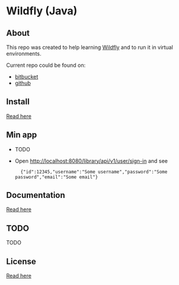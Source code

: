 # Wildfly (Java) #

## About ##

This repo was created to help learning [Wildfly](http://wildfly.org/) and to run it in virtual environments.

Current repo could be found on:

* [bitbucket](https://bitbucket.org/marbug/java-wildfly)
* [github](https://github.com/marbug/java-wildfly)

## Install ##

[Read here](install/README.md)

## Min app ##

* TODO
* Open [http://localhost:8080/library/api/v1/user/sign-in](http://localhost:8080/library/api/v1/user/sign-in) and see

        {"id":12345,"username":"Some username","password":"Some password","email":"Some email"}

## Documentation ##

[Read here](documentation/README.md)

## TODO ##

TODO

## License ##

[Read here](LICENSE)
